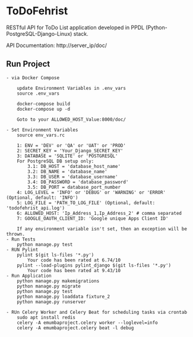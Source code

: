 # ToDoFehrist
RESTful API for ToDo List application developed in PPDL (Python-PostgreSQL-Django-Linux) stack.

API Documentation: http://server_ip/doc/

## Run Project

    - via Docker Compose

        update Environment Variables in .env_vars
        source .env_vars

        docker-compose build
        docker-compose up -d

        Goto to your ALLOWED_HOST_Value:8000/doc/

    - Set Environment Variables
        source env_vars.rc

        1: ENV = 'DEV' or 'QA' or 'UAT' or 'PROD'
        2: SECRET_KEY = 'Your_Django_SECRET_KEY'
        3: DATABASE = 'SQLITE' or 'POSTGRESQL'
        For PostgreSQL DB setup only:
            3.1: DB_HOST = 'database_host_name'
            3.2: DB_NAME = 'database_name'
            3.3: DB_USER = 'database_username'
            3.4: DB_PASSWORD = 'database_password'
            3.5: DB_PORT = database_port_number
        4: LOG_LEVEL = 'INFO' or 'DEBUG' or 'WARNING' or 'ERROR' (Optional, default: 'INFO')
        5: LOG_FILE = 'PATH_TO_LOG_FILE' (Optional, default: 'todofehrist_api.log')
        6: ALLOWED_HOST: 'Ip_Address_1,Ip_Address_2' # comma separated
        7: GOOGLE_OAUTH_CLIENT_ID: 'Google unique Apps Client ID'
        
        If any environment variable isn't set, then an exception will be thrown.
    - Run Tests
        python manage.py test
    - RUN Pylint
        pylint $(git ls-files '*.py')
            Your code has been rated at 6.74/10 
        pylint --load-plugins pylint_django $(git ls-files '*.py')
            Your code has been rated at 9.43/10 
    - Run Application
        python manage.py makemigrations
        python manage.py migrate
        python manage.py test
        python manage.py loaddata fixture_2
        python manage.py runserver

    - RUn Celery Worker and Celery Beat for scheduling tasks via crontab
        sudo apt install redis
        celery -A emumbaproject.celery worker --loglevel=info
        celery -A emumbaproject.celery beat -l debug
